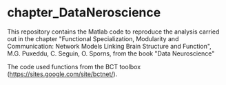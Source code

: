 # chapter_DataNeroscience

This repository contains the Matlab code to reproduce the analysis carried out in the chapter "Functional Specialization, Modularity and Communication:
Network Models Linking Brain Structure and Function", M.G. Puxeddu, C. Seguin, O. Sporns, from the book "Data Neuroscience"


The code used functions from the BCT toolbox (https://sites.google.com/site/bctnet/).
